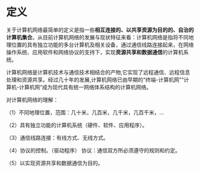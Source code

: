 # 定义

关于计算机网络最简单的定义是指一些**相互连接的、以共享资源为目的的、自治的计算机集合**。从目前计算机网络的发展与现状特征来看：计算机网络是指将不同地理位置的具有独立功能的多台计算机及相关设备，通过通信线路连接起来，在网络操作系统、应用软件和网络协议的支持下，实现**资源共享和数据通信**的计算机系统。



计算机网络是计算机技术与通信技术相结合的产物,它实现了远程通信、远程信息处理和资源共享。经过几十年的发展,计算机网络已由早期的“终端-计算机网”“计算机-计算机网”成为现代具有统一网络体系结构的计算机网络。



对计算机网络的理解：

（1）不同地理位置，范围：几十米，几百米，几千米，几百千米，…

（2）具有独立功能的计算机系统（硬件、软件、应用程序）。

（3）通信线路连接：有线方式、无线方式。

（4）协议的控制。（驱动程序）     协议：通信双方所必须遵守的规则和约定。

（5）以实现资源共享和数据通信为目的。

